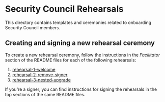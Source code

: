 # Security Council Rehearsals

This directory contains templates and ceremonies related to onboarding Security Council members.

## Creating and signing a new rehearsal ceremony

To create a new rehearsal ceremony, follow the instructions in the _Facilitator_ section of the README files for each of the following rehearsals:

1. [rehearsal-1-welcome](./rehearsal-1-welcome/README.md)
2. [rehearsal-2-remove-signer](./rehearsal-2-remove-signer/README.md)
3. [rehearsal-3-nested-upgrade](./rehearsal-3-jointly-upgrade/README.md)

If you're a signer, you can find instructions for signing the rehearsals in the top sections of the same README files.
